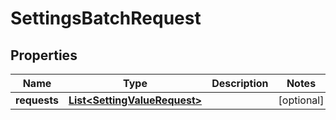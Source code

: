

# SettingsBatchRequest


## Properties

| Name | Type | Description | Notes |
|------------ | ------------- | ------------- | -------------|
|**requests** | [**List&lt;SettingValueRequest&gt;**](SettingValueRequest.md) |  |  [optional] |



